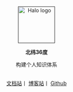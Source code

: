 
<p align="center">
    <a href="" target="_blank" rel="noopener noreferrer">
        <img width="100" src="https://avatars.githubusercontent.com/u/29975541?s=120&v=4" alt="Halo logo" />
    </a>
</p>

<p align="center"><b>北纬36度</b></p>
<p align="center">构建个人知识体系</p>

<p align="center">
<br />
<a href="https://docs.quinntian.com">文档站</a>丨
<a href="https://blog.quinntian.com">博客站</a>丨
<a href="https://github.com/QuinnTian">Github</a>

</p>






